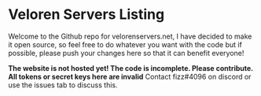 # Veloren Servers Listing
Welcome to the Github repo for velorenservers.net, I have decided to make it open source, so feel free to do whatever you want with the code but if possible, please push your changes here so that it can benefit everyone!

**The website is not hosted yet! The code is incomplete. Please contribute.**
**All tokens or secret keys here are invalid**
Contact fizz#4096 on discord or use the issues tab to discuss this.
